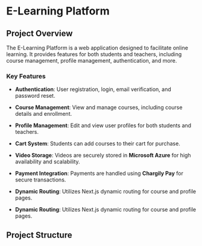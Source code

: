 # E-Learning Platform

## Project Overview

The E-Learning Platform is a web application designed to facilitate online learning. It provides features for both students and teachers, including course management, profile management, authentication, and more.

### Key Features

- **Authentication**: User registration, login, email verification, and password reset.  
- **Course Management**: View and manage courses, including course details and enrollment.  
- **Profile Management**: Edit and view user profiles for both students and teachers.  
- **Cart System**: Students can add courses to their cart for purchase.
- **Video Storage**: Videos are securely stored in **Microsoft Azure** for high availability and scalability.  
- **Payment Integration**: Payments are handled using **Chargily Pay** for secure transactions.  
- **Dynamic Routing**: Utilizes Next.js dynamic routing for course and profile pages.  
  
- **Dynamic Routing**: Utilizes Next.js dynamic routing for course and profile pages.  

## Project Structure


